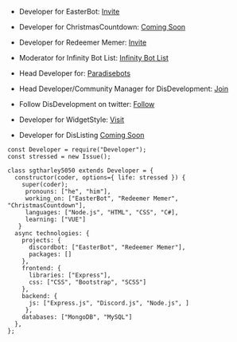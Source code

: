 - Developer for EasterBot: [Invite](https://discord.com/api/oauth2/authorize?client_id=810568485905236018&permissions=268954705&scope=bot)

- Developer for ChristmasCountdown: [Coming Soon](#)

- Developer for Redeemer Memer: [Invite](https://discord.com/oauth2/authorize?client_id=780117264455958558&scope=bot&permissions=523329)

- Moderator for Infinity Bot List: [Infinity Bot List](https://infinitybots.xyz/)

- Head Developer for: [Paradisebots](https://paradisebots.net/)

- Head Developer/Community Manager for DisDevelopment: [Join](https://discord.gg/ABkPPztHdE)

- Follow DisDevelopment on twitter: [Follow](https://twitter.com/DisDevelopmentt)

- Developer for WidgetStyle: [Visit](https://www.widgetstyle.xyz/)

- Developer for DisListing [Coming Soon](#)

```JS
const Developer = require("Developer");
const stressed = new Issue();

class sgtharley5050 extends Developer = {
  constructor(coder, options={ life: stressed }) {
    super(coder);
     pronouns: ["he", "him"],
     working_on: ["EasterBot", "Redeemer Memer", "ChristmasCountdown"],
     languages: ["Node.js", "HTML", "CSS", "C#],
     learning: ["VUE"]
   }
  async technologies: {
    projects: {
      discordbot: ["EasterBot", "Redeemer Memer"],
      packages: []
    },
    frontend: {
      libraries: ["Express"],
      css: ["CSS", "Bootstrap", "SCSS"]
    },
    backend: {
      js: ["Express.js", "Discord.js", "Node.js", ]
     },
    databases: ["MongoDB", "MySQL"]
  },
};
```
